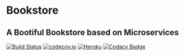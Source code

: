 # Bookstore 

## A Bootiful Bookstore based on Microservices 

[![Build Status](https://travis-ci.org/fischermatte/bookstore.svg?branch=develop)](https://travis-ci.org/fischermatte/bookstore) [![codecov.io](https://codecov.io/github/fischermatte/bookstore/coverage.svg?branch=develop)](https://codecov.io/github/fischermatte/bookstore?branch=develop) [![Heroku](https://heroku-badge.herokuapp.com/?app=fm-bookstore-develop)](https://fm-bookstore-develop.herokuapp.com) [![Codacy Badge](https://api.codacy.com/project/badge/grade/61962709e3d7459b90baa8cf172181c2)](https://www.codacy.com/app/fischermatte/bookstore)
